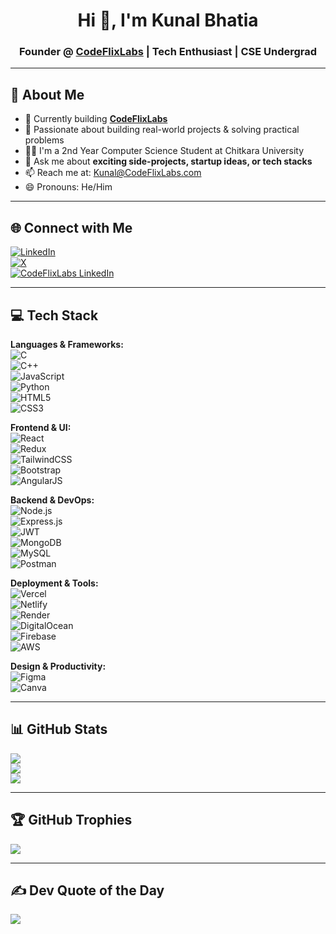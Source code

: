 <h1 align="center">Hi 👋, I'm Kunal Bhatia</h1>
<h3 align="center">Founder @ <a href="https://codeflixlabs.com" target="_blank">CodeFlixLabs</a> | Tech Enthusiast | CSE Undergrad</h3>

---

## 🚀 About Me

- 🧱 Currently building [**CodeFlixLabs**](https://codeflixlabs.com)
- 🔭 Passionate about building real-world projects & solving practical problems  
- 👨‍💻 I'm a 2nd Year Computer Science Student at Chitkara University  
- 💬 Ask me about **exciting side-projects, startup ideas, or tech stacks**
- 📫 Reach me at: [Kunal@CodeFlixLabs.com](mailto:Kunal@CodeFlixLabs.com)
- 😄 Pronouns: He/Him

---

## 🌐 Connect with Me

[![LinkedIn](https://img.shields.io/badge/LinkedIn-%230077B5.svg?style=for-the-badge&logo=linkedin&logoColor=white)](https://linkedin.com/in/kunalbhatia2601)  
[![X](https://img.shields.io/badge/X-black.svg?style=for-the-badge&logo=x&logoColor=white)](https://x.com/kunalbhatia2601)  
[![CodeFlixLabs LinkedIn](https://img.shields.io/badge/CodeFlixLabs-%230077B5.svg?style=for-the-badge&logo=linkedin&logoColor=white)](https://www.linkedin.com/company/codeflixlabs)

---

## 💻 Tech Stack

**Languages & Frameworks:**  
![C](https://img.shields.io/badge/C-00599C?style=for-the-badge&logo=c&logoColor=white)  
![C++](https://img.shields.io/badge/C++-00599C?style=for-the-badge&logo=c%2B%2B&logoColor=white)  
![JavaScript](https://img.shields.io/badge/JavaScript-323330?style=for-the-badge&logo=javascript&logoColor=F7DF1E)  
![Python](https://img.shields.io/badge/Python-3670A0?style=for-the-badge&logo=python&logoColor=ffdd54)  
![HTML5](https://img.shields.io/badge/HTML5-E34F26?style=for-the-badge&logo=html5&logoColor=white)  
![CSS3](https://img.shields.io/badge/CSS3-1572B6?style=for-the-badge&logo=css3&logoColor=white)

**Frontend & UI:**  
![React](https://img.shields.io/badge/React-20232a?style=for-the-badge&logo=react&logoColor=61DAFB)  
![Redux](https://img.shields.io/badge/Redux-593D88?style=for-the-badge&logo=redux&logoColor=white)  
![TailwindCSS](https://img.shields.io/badge/TailwindCSS-38B2AC?style=for-the-badge&logo=tailwind-css&logoColor=white)  
![Bootstrap](https://img.shields.io/badge/Bootstrap-8511FA?style=for-the-badge&logo=bootstrap&logoColor=white)  
![AngularJS](https://img.shields.io/badge/AngularJS-E23237?style=for-the-badge&logo=angularjs&logoColor=white)

**Backend & DevOps:**  
![Node.js](https://img.shields.io/badge/Node.js-6DA55F?style=for-the-badge&logo=node.js&logoColor=white)  
![Express.js](https://img.shields.io/badge/Express.js-404d59?style=for-the-badge&logo=express&logoColor=61DAFB)  
![JWT](https://img.shields.io/badge/JWT-black?style=for-the-badge&logo=JSON%20web%20tokens)  
![MongoDB](https://img.shields.io/badge/MongoDB-4EA94B?style=for-the-badge&logo=mongodb&logoColor=white)  
![MySQL](https://img.shields.io/badge/MySQL-00000f?style=for-the-badge&logo=mysql&logoColor=white)  
![Postman](https://img.shields.io/badge/Postman-FF6C37?style=for-the-badge&logo=postman&logoColor=white)

**Deployment & Tools:**  
![Vercel](https://img.shields.io/badge/Vercel-000000?style=for-the-badge&logo=vercel&logoColor=white)  
![Netlify](https://img.shields.io/badge/Netlify-00C7B7?style=for-the-badge&logo=netlify&logoColor=white)  
![Render](https://img.shields.io/badge/Render-46E3B7?style=for-the-badge&logo=render&logoColor=white)  
![DigitalOcean](https://img.shields.io/badge/DigitalOcean-0067FF?style=for-the-badge&logo=digitalocean&logoColor=white)  
![Firebase](https://img.shields.io/badge/Firebase-039BE5?style=for-the-badge&logo=firebase&logoColor=white)  
![AWS](https://img.shields.io/badge/AWS-FF9900?style=for-the-badge&logo=amazon-aws&logoColor=white)

**Design & Productivity:**  
![Figma](https://img.shields.io/badge/Figma-F24E1E?style=for-the-badge&logo=figma&logoColor=white)  
![Canva](https://img.shields.io/badge/Canva-00C4CC?style=for-the-badge&logo=canva&logoColor=white)

---

## 📊 GitHub Stats

![](https://github-readme-stats.vercel.app/api?username=kunalbhatia2601&theme=dark&hide_border=false&include_all_commits=true&count_private=true)<br>
![](https://github-readme-streak-stats.herokuapp.com/?user=kunalbhatia2601&theme=dark&hide_border=false)<br>
![](https://github-readme-stats.vercel.app/api/top-langs/?username=kunalbhatia2601&theme=dark&hide_border=false&layout=compact)

---

## 🏆 GitHub Trophies

![](https://github-profile-trophy.vercel.app/?username=kunalbhatia2601&theme=radical&no-frame=false&no-bg=true&margin-w=4)

---

## ✍️ Dev Quote of the Day

![](https://quotes-github-readme.vercel.app/api?type=horizontal&theme=radical)

